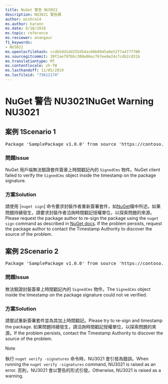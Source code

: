 ```yaml
---
title: NuGet 警告 NU3021
description: NU3021 警告碼
author: mishra14
ms.author: karann
ms.date: 8/16/2018
ms.topic: reference
ms.reviewer: anangaur
f1_keywords:
- NU3021
ms.openlocfilehash: ccdb5dd1dd255d54ac08b0945a0e52f7a477f700
ms.sourcegitcommit: 39f2ae79fbbc308e06acf67ee8e24cfcdb2c831b
ms.translationtype: MT
ms.contentlocale: zh-TW
ms.lasthandoff: 11/05/2019
ms.locfileid: "73611174"
---
```

# <a name="nuget-warning-nu3021"></a><span data-ttu-id="31781-103">NuGet 警告 NU3021</span><span class="sxs-lookup"><span data-stu-id="31781-103">NuGet Warning NU3021</span></span>

## <a name="scenario-1"></a><span data-ttu-id="31781-104">案例 1</span><span class="sxs-lookup"><span data-stu-id="31781-104">Scenario 1</span></span>

<pre>Package 'SamplePackage v1.0.0' from source 'https://contoso.com/index.json': The primary signature's timestamp signature validation failed.</pre>

### <a name="issue"></a><span data-ttu-id="31781-105">問題</span><span class="sxs-lookup"><span data-stu-id="31781-105">Issue</span></span>

<span data-ttu-id="31781-106">NuGet 用戶端無法驗證套件簽章上時間戳記內的 `SignedCms` 物件。</span><span class="sxs-lookup"><span data-stu-id="31781-106">NuGet client failed to verify the `SignedCms` object inside the timestamp on the package signature.</span></span>


### <a name="solution"></a><span data-ttu-id="31781-107">方案</span><span class="sxs-lookup"><span data-stu-id="31781-107">Solution</span></span>

<span data-ttu-id="31781-108">請使用 [`nuget sign`] 命令要求封裝作者重新簽署套件，如[NuGet](https://docs.microsoft.com/nuget/create-packages/sign-a-package)檔中所述。如果問題持續發生，請要求封裝作者洽詢時間戳記授權單位，以探索問題的來源。</span><span class="sxs-lookup"><span data-stu-id="31781-108">Please request the package author to re-sign the package using the `nuget sign` command as described in [NuGet docs](https://docs.microsoft.com/nuget/create-packages/sign-a-package). If the problem persists, request the package author to contact the Timestamp Authority to discover the source of the problem.</span></span>



## <a name="scenario-2"></a><span data-ttu-id="31781-109">案例 2</span><span class="sxs-lookup"><span data-stu-id="31781-109">Scenario 2</span></span>

<pre>Package 'SamplePackage v1.0.0' from source 'https://contoso.com/index.json': The timestamp signature validation failed.</pre>

### <a name="issue"></a><span data-ttu-id="31781-110">問題</span><span class="sxs-lookup"><span data-stu-id="31781-110">Issue</span></span>

<span data-ttu-id="31781-111">無法驗證封裝簽章上時間戳記內的 `SignedCms` 物件。</span><span class="sxs-lookup"><span data-stu-id="31781-111">The `SignedCms` object inside the timestamp on the package signature could not ve verified.</span></span>


### <a name="solution"></a><span data-ttu-id="31781-112">方案</span><span class="sxs-lookup"><span data-stu-id="31781-112">Solution</span></span>

<span data-ttu-id="31781-113">請嘗試重新簽署套件並為其加上時間戳記。</span><span class="sxs-lookup"><span data-stu-id="31781-113">Please try to re-sign and timestamp the package.</span></span> <span data-ttu-id="31781-114">如果問題持續發生，請洽詢時間戳記授權單位，以探索問題的來源。</span><span class="sxs-lookup"><span data-stu-id="31781-114">If the problem persists, contact the Timestamp Authority to discover the source of the problem.</span></span>


> [!Note]
> <span data-ttu-id="31781-115">執行 `nuget verify -signatures` 命令時，NU3021 會引發為錯誤。</span><span class="sxs-lookup"><span data-stu-id="31781-115">When running the `nuget verify -signatures` command, NU3021 is raised as an error.</span></span> <span data-ttu-id="31781-116">否則，NU3021 會以警告的形式引發。</span><span class="sxs-lookup"><span data-stu-id="31781-116">Otherwise, NU3021 is raised as a warning.</span></span>
